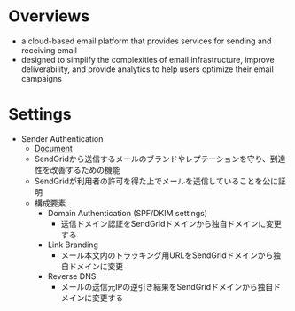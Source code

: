 # Overviews
- a cloud-based email platform that provides services for sending and receiving email
- designed to simplify the complexities of email infrastructure, improve deliverability, and provide analytics to help users optimize their email campaigns

# Settings
- Sender Authentication
    - [Document](https://sendgrid.kke.co.jp/docs/Tutorials/D_Improve_Deliverability/using_whitelabel.html#-Domain-Whitelabel)
    - SendGridから送信するメールのブランドやレプテーションを守り、到達性を改善するための機能
    - SendGridが利用者の許可を得た上でメールを送信していることを公に証明
    - 構成要素
        - Domain Authentication (SPF/DKIM settings)
            - 送信ドメイン認証をSendGridドメインから独自ドメインに変更する
        - Link Branding
            - メール本文内のトラッキング用URLをSendGridドメインから独自ドメインに変更
        - Reverse DNS
            - メールの送信元IPの逆引き結果をSendGridドメインから独自ドメインに変更する